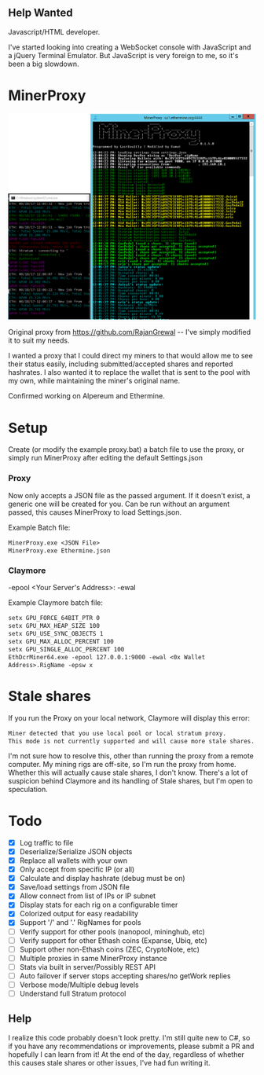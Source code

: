 ## Help Wanted
Javascript/HTML developer.

I've started looking into creating a WebSocket console with JavaScript and a jQuery Terminal Emulator.
But JavaScript is very foreign to me, so it's been a big slowdown.

# MinerProxy

![Screenshot](Screens/Screen.PNG)

Original proxy from https://github.com/RajanGrewal -- I've simply modified it to suit my needs.

I wanted a proxy that I could direct my miners to that would allow me to see their status easily, including submitted/accepted shares and reported hashrates.
I also wanted it to replace the wallet that is sent to the pool with my own, while maintaining the miner's original name.

Confirmed working on Alpereum and Ethermine.

# Setup
Create (or modify the example proxy.bat) a batch file to use the proxy, or simply run MinerProxy after editing the default Settings.json

### Proxy
Now only accepts a JSON file as the passed argument. If it doesn't exist, a generic one will be created for you.
Can be run without an argument passed, this causes MinerProxy to load Settings.json.

Example Batch file:

    MinerProxy.exe <JSON File>
    MinerProxy.exe Ethermine.json

### Claymore
-epool <Your Server's Address>:<Local Port> -ewal <Your wallet>
    
Example Claymore batch file:

    setx GPU_FORCE_64BIT_PTR 0
    setx GPU_MAX_HEAP_SIZE 100
    setx GPU_USE_SYNC_OBJECTS 1
    setx GPU_MAX_ALLOC_PERCENT 100
    setx GPU_SINGLE_ALLOC_PERCENT 100
    EthDcrMiner64.exe -epool 127.0.0.1:9000 -ewal <0x Wallet Address>.RigName -epsw x



# Stale shares
If you run the Proxy on your local network, Claymore will display this error:

    Miner detected that you use local pool or local stratum proxy.
    This mode is not currently supported and will cause more stale shares.

I'm not sure how to resolve this, other than running the proxy from a remote computer.
My mining rigs are off-site, so I'm run the proxy from home.
Whether this will actually cause stale shares, I don't know. There's a lot of suspicion behind Claymore and its handling of Stale shares, but I'm open to speculation.

# Todo
- [x] Log traffic to file
- [x] Deserialize/Serialize JSON objects
- [x] Replace all wallets with your own
- [x] Only accept from specific IP (or all)
- [x] Calculate and display hashrate (debug must be on)
- [X] Save/load settings from JSON file
- [X] Allow connect from list of IPs or IP subnet
- [X] Display stats for each rig on a configurable timer
- [X] Colorized output for easy readability
- [X] Support '/' and '.' RigNames for pools
- [ ] Verify support for other pools (nanopool, mininghub, etc)
- [ ] Verify support for other Ethash coins (Expanse, Ubiq, etc)
- [ ] Support other non-Ethash coins (ZEC, CryptoNote, etc)
- [ ] Multiple proxies in same MinerProxy instance
- [ ] Stats via built in server/Possibly REST API
- [ ] Auto failover if server stops accepting shares/no getWork replies
- [ ] Verbose mode/Multiple debug levels
- [ ] Understand full Stratum protocol

## Help
I realize this code probably doesn't look pretty. I'm still quite new to C#, so if you have any recommendations or improvements, please submit a PR and hopefully I can learn from it! At the end of the day, regardless of whether this causes stale shares or other issues, I've had fun writing it.
